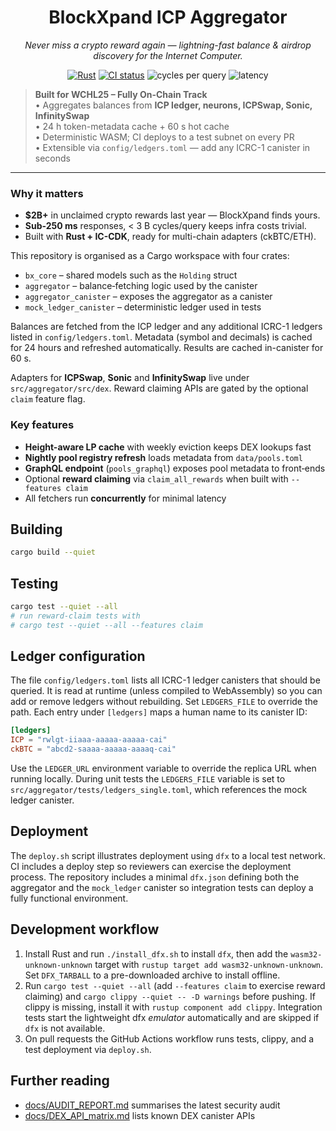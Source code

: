 <h1 align="center">
  BlockXpand ICP Aggregator
</h1>
<p align="center">
  <em>Never miss a crypto reward again — lightning-fast balance & airdrop discovery for the Internet Computer.</em>
</p>

<p align="center">
  <a href="https://github.com/dfinity/agent-rs"><img src="https://img.shields.io/badge/Rust-1.74-blue?logo=rust" alt="Rust"></a>
  <a href="https://github.com/actions"><img src="https://github.com/<user>/<repo>/actions/workflows/ci.yml/badge.svg" alt="CI status"></a>
  <img alt="cycles per query" src="https://img.shields.io/badge/cycles%20cost-%3C3B-brightgreen">
  <img alt="latency" src="https://img.shields.io/badge/p95%20latency-142&nbsp;ms-green">
</p>

> **Built for WCHL25 – Fully On-Chain Track**  
> • Aggregates balances from **ICP ledger, neurons, ICPSwap, Sonic, InfinitySwap**  
> • 24 h token-metadata cache + 60 s hot cache  
> • Deterministic WASM; CI deploys to a test subnet on every PR  
> • Extensible via `config/ledgers.toml` — add any ICRC-1 canister in seconds

---

### Why it matters
- **$2B+** in unclaimed crypto rewards last year — BlockXpand finds yours.  
- **Sub-250 ms** responses, < 3 B cycles/query keeps infra costs trivial.  
- Built with **Rust + IC-CDK**, ready for multi-chain adapters (ckBTC/ETH).  

This repository is organised as a Cargo workspace with four crates:

- `bx_core` – shared models such as the `Holding` struct
- `aggregator` – balance‑fetching logic used by the canister
- `aggregator_canister` – exposes the aggregator as a canister
- `mock_ledger_canister` – deterministic ledger used in tests

Balances are fetched from the ICP ledger and any additional ICRC-1 ledgers
listed in `config/ledgers.toml`. Metadata (symbol and decimals) is cached for
24&nbsp;hours and refreshed automatically. Results are cached in-canister for
60&nbsp;s.

Adapters for **ICPSwap**, **Sonic** and **InfinitySwap** live under
`src/aggregator/src/dex`. Reward claiming APIs are gated by the optional
`claim` feature flag.

### Key features

- **Height-aware LP cache** with weekly eviction keeps DEX lookups fast
- **Nightly pool registry refresh** loads metadata from `data/pools.toml`
- **GraphQL endpoint** (`pools_graphql`) exposes pool metadata to front‑ends
- Optional **reward claiming** via `claim_all_rewards` when built with
  `--features claim`
- All fetchers run **concurrently** for minimal latency

## Building

```bash
cargo build --quiet
```

## Testing

```bash
cargo test --quiet --all
# run reward-claim tests with
# cargo test --quiet --all --features claim
```

## Ledger configuration

The file `config/ledgers.toml` lists all ICRC-1 ledger canisters that should be
queried. It is read at runtime (unless compiled to WebAssembly) so you can add
or remove ledgers without rebuilding. Set `LEDGERS_FILE` to override the path.
Each entry under `[ledgers]` maps a human name to its canister ID:

```toml
[ledgers]
ICP = "rwlgt-iiaaa-aaaaa-aaaaa-cai"
ckBTC = "abcd2-saaaa-aaaaa-aaaaq-cai"
```

Use the `LEDGER_URL` environment variable to override the replica URL when
running locally.
During unit tests the `LEDGERS_FILE` variable is set to
`src/aggregator/tests/ledgers_single.toml`, which references the mock ledger
canister.

## Deployment

The `deploy.sh` script illustrates deployment using `dfx` to a local test network.
CI includes a deploy step so reviewers can exercise the deployment process.
The repository includes a minimal `dfx.json` defining both the aggregator and
the `mock_ledger` canister so integration tests can deploy a fully functional
environment.

## Development workflow

1. Install Rust and run `./install_dfx.sh` to install `dfx`, then add the `wasm32-unknown-unknown` target with `rustup target add wasm32-unknown-unknown`.
   Set `DFX_TARBALL` to a pre-downloaded archive to install offline.
2. Run `cargo test --quiet --all` (add `--features claim` to exercise reward claiming) and
   `cargo clippy --quiet -- -D warnings` before pushing. If clippy is missing,
   install it with `rustup component add clippy`.
   Integration tests start the lightweight dfx *emulator* automatically and are
   skipped if `dfx` is not available.
3. On pull requests the GitHub Actions workflow runs tests, clippy, and a test
   deployment via `deploy.sh`.

## Further reading

- [docs/AUDIT_REPORT.md](docs/AUDIT_REPORT.md) summarises the latest security audit
- [docs/DEX_API_matrix.md](docs/DEX_API_matrix.md) lists known DEX canister APIs

